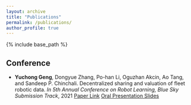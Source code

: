 ```yaml
---
layout: archive
title: "Publications"
permalink: /publications/
author_profile: true
---
```


{% include base_path %}

## Conference

- **Yuchong Geng**, Dongyue Zhang, Po-han Li, Oguzhan Akcin, Ao Tang, and Sandeep P. Chinchali. Decentralized sharing and valuation of fleet robotic data. *In 5th Annual Conference on Robot Learning, Blue Sky Submission Track*, 2021 [Paper Link](https://proceedings.mlr.press/v164/geng22a.html) [Oral Presentation Slides](https://drive.google.com/file/d/1lRj8WCUeHZNF302FWJeQFlZW1T3e-gBa/view?usp=sharing)